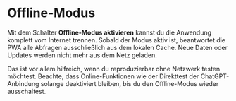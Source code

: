 # Offline-Modus

Mit dem Schalter **Offline-Modus aktivieren** kannst du die Anwendung komplett vom Internet trennen. Sobald der Modus aktiv ist, beantwortet die PWA alle Abfragen ausschließlich aus dem lokalen Cache. Neue Daten oder Updates werden nicht mehr aus dem Netz geladen.

Das ist vor allem hilfreich, wenn du reproduzierbar ohne Netzwerk testen möchtest. Beachte, dass Online-Funktionen wie der Direkttest der ChatGPT-Anbindung solange deaktiviert bleiben, bis du den Offline-Modus wieder ausschaltest.
